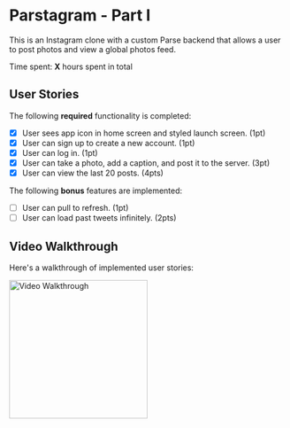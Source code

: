 # Parstagram - Part I

This is an Instagram clone with a custom Parse backend that allows a user to post photos and view a global photos feed.

Time spent: **X** hours spent in total

## User Stories

The following **required** functionality is completed:

- [x] User sees app icon in home screen and styled launch screen. (1pt)
- [x] User can sign up to create a new account. (1pt)
- [x] User can log in. (1pt)
- [x] User can take a photo, add a caption, and post it to the server. (3pt)
- [x] User can view the last 20 posts. (4pts)

The following **bonus** features are implemented:

- [ ] User can pull to refresh. (1pt)
- [ ] User can load past tweets infinitely. (2pts)

## Video Walkthrough

Here's a walkthrough of implemented user stories:

<img src='<blockquote class="imgur-embed-pub" lang="en" data-id="RBfWTGe"><a href="//imgur.com/RBfWTGe"></a></blockquote><script async src="//s.imgur.com/min/embed.js" charset="utf-8"></script>' title='Video Walkthrough' width='250' alt='Video Walkthrough' />
<blockquote class="imgur-embed-pub" lang="en" data-id="RBfWTGe"><a href="//imgur.com/RBfWTGe"></a></blockquote><script async src="//s.imgur.com/min/embed.js" charset="utf-8"></script>
